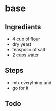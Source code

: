# base

## Ingredients
- 4 cup of flour
- dry yeast
- teaspoon of salt
- 2 cups water

## Steps
- mix everything and
- go for it

## Todo